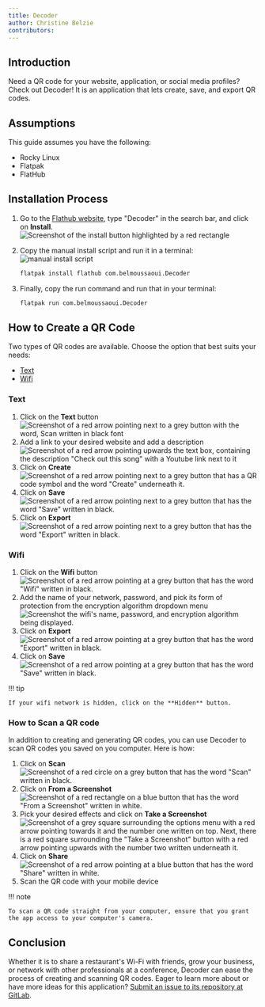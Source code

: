```yaml
---
title: Decoder
author: Christine Belzie
contributors: 
---
```


## Introduction

Need a QR code for your website, application, or social media profiles? Check out  Decoder! It is an application that lets create, save, and export QR codes.

## Assumptions

This guide assumes you have the following:

- Rocky Linux
- Flatpak
- FlatHub

## Installation Process

1. Go to the [Flathub website](https://flathub.org/), type "Decoder" in the search bar, and click on **Install**. ![Screenshot of the install button highlighted by a red rectangle](images/01_decoder.png)

2. Copy the manual install script and run it in a terminal: ![manual install script](images/decoder_install.png)

    ```bash
    flatpak install flathub com.belmoussaoui.Decoder
    ```

3. Finally, copy the run command and run that in your terminal:

    ```bash
    flatpak run com.belmoussaoui.Decoder
    ```

## How to Create a QR Code

Two types of QR codes are available. Choose the option that best suits your needs:

- [Text](#text)
- [Wifi](#wifi)

### Text

1. Click on the **Text** button ![Screenshot of a red arrow pointing next to a grey button with the word, Scan written in black font](images/02_decoder-text.png)
2. Add a link to your desired website and add a description ![Screenshot of a red arrow pointing upwards the text box, containing the description "Check out this song" with a Youtube link next to it ](images/03_decoder-text.png)
3. Click on **Create** ![Screenshot of a red arrow pointing next to a grey button that has a QR code symbol and the word "Create" underneath it. ](images/04_decoder-text.png)
4. Click on **Save** ![Screenshot of a red arrow pointing next to a grey button that has the word "Save" written in black. ](images/05_decoder-text.png)
5. Click on **Export** ![Screenshot of a red arrow pointing next to a grey button that has the word "Export" written in black. ](images/06_decoder-text.png)

### Wifi

1. Click on the **Wifi** button ![Screenshot of a red arrow pointing at a grey button that has the word "Wifi" written in black.](images/01_decoder-wifi.png)
2. Add the name of your network, password, and pick its form of protection from the encryption algorithm dropdown menu ![Screenshot the wifi's name, password, and encryption algorithm being displayed. ](images/02_decoder-wifi.png)
3. Click on **Export** ![Screenshot of a red arrow pointing at a grey button that has the word "Export" written in black.](images/03_decoder-wifi.png)
4. Click on **Save** ![Screenshot of a red arrow pointing at a grey button that has the word "Save" written in black.](images/04_decoder-wifi.png)

!!! tip

    If your wifi network is hidden, click on the **Hidden** button.

### How to Scan a QR code

In addition to creating and generating QR codes, you can use Decoder to scan QR codes you saved on you computer. Here is how:

1. Click on **Scan** ![Screenshot of a red circle on a grey button that has the word "Scan" written in black.](images/01_decoder-scan.png)
2. Click on  **From a Screenshot** ![Screenshot of a red rectangle on a blue button that has the word "From a Screenshot" written in white.](images/02_decoder-scan.png)
3. Pick your desired effects and click on **Take a Screenshot** ![Screenshot of a grey square surrounding the options menu with a red arrow pointing towards it and the number one written on top. Next, there is a red square surrounding the "Take a Screenshot" button with a red arrow pointing upwards with the number two written underneath it.](images/03_decoder-scan.png)
4. Click on **Share** ![Screenshot of a red arrow pointing at a blue button that has the word "Share" written in white.](images/04_decoder-scan.png)
5. Scan the QR code with your mobile device

!!! note

    To scan a QR code straight from your computer, ensure that you grant the app access to your computer's camera.

## Conclusion

Whether it is to share a restaurant's Wi-Fi with friends, grow your business, or network with other professionals at a conference, Decoder can ease the process of creating and scanning QR codes. Eager to learn more about or have more ideas for this application? [Submit an issue to its repository at GitLab](https://gitlab.gnome.org/World/decoder/-/issues).
